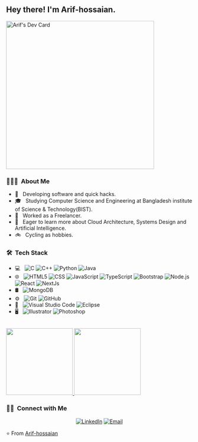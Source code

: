 
<h2> Hey there! I'm Arif-hossaian.</h2>

<a href="https://app.daily.dev/arif42136"><img src="https://api.daily.dev/devcards/ee8418e594004e03ab5715b199efdba6.png?r=l5u" width="400" alt="Arif's Dev Card"/></a>

<h3> 👨🏻‍💻 &nbsp;About Me </h3>

- 🤔 &nbsp; Developing software and quick hacks.
- 🎓 &nbsp; Studying Computer Science and Engineering at Bangladesh institute of Science & Technology(BIST).
- 💼 &nbsp; Worked as a Freelancer.
- 🌱 &nbsp; Eager to learn more about Cloud Architecture, Systems Design and Artificial Intelligence.
- 🚲 &nbsp; Cycling as hobbies.

<h3> 🛠 &nbsp;Tech Stack</h3>

- 💻 &nbsp;
  ![C](https://img.shields.io/badge/-C-333333?style=flat&logo=C%2B%2B&logoColor=00599C)
  ![C++](https://img.shields.io/badge/-C++-333333?style=flat&logo=C%2B%2B&logoColor=00599C)
  ![Python](https://img.shields.io/badge/-Python-333333?style=flat&logo=python)
  ![Java](https://img.shields.io/badge/-Java-333333?style=flat&logo=Java&logoColor=007396)
- 🌐 &nbsp;
  ![HTML5](https://img.shields.io/badge/-HTML5-333333?style=flat&logo=HTML5)
  ![CSS](https://img.shields.io/badge/-CSS-333333?style=flat&logo=CSS3&logoColor=1572B6)
  ![JavaScript](https://img.shields.io/badge/-JavaScript-333333?style=flat&logo=javascript)
  ![TypeScript](https://img.shields.io/badge/-TypeScript-333333?style=flat&logo=typescript)
  ![Bootstrap](https://img.shields.io/badge/-Bootstrap-333333?style=flat&logo=bootstrap&logoColor=563D7C)
  ![Node.js](https://img.shields.io/badge/-Node.js-333333?style=flat&logo=node.js)
  ![React](https://img.shields.io/badge/-React-333333?style=flat&logo=react)
  ![NextJs](https://img.shields.io/badge/-Nextjs-333333?style=flat&logo=nextjs)
- 🛢 &nbsp;
  ![MongoDB](https://img.shields.io/badge/-MongoDB-333333?style=flat&logo=mongodb)
- ⚙️ &nbsp;
  ![Git](https://img.shields.io/badge/-Git-333333?style=flat&logo=git)
  ![GitHub](https://img.shields.io/badge/-GitHub-333333?style=flat&logo=github)
- 🔧 &nbsp;
  ![Visual Studio Code](https://img.shields.io/badge/-Visual%20Studio%20Code-333333?style=flat&logo=visual-studio-code&logoColor=007ACC)
  ![Eclipse](https://img.shields.io/badge/-Eclipse-333333?style=flat&logo=eclipse-ide&logoColor=2C2255)
- 🖥 &nbsp;
  ![Illustrator](https://img.shields.io/badge/-Illustrator-333333?style=flat&logo=adobe-illustrator)
  ![Photoshop](https://img.shields.io/badge/-Photoshop-333333?style=flat&logo=adobe-photoshop)

<br/>

<a href="https://github.com/Arif-hossaian">
  <img height="180em" src="https://github-readme-stats.vercel.app/api?username=Arif-hossaian&theme=buefy&show_icons=true" />
  <img height="180em" src="https://github-readme-stats.vercel.app/api/top-langs/?username=Arif-hossaian&theme=buefy&layout=compact" />
</a>

<br/>

<h3> 🤝🏻 &nbsp;Connect with Me </h3>

<p align="center">
<a href="https://www.linkedin.com/in/arif-hossain-bb0a88179"><img alt="LinkedIn" src="https://img.shields.io/badge/LinkedIn-Arif%20Hossain-blue?style=flat-square&logo=linkedin"></a>
<a href="mailto:arifhossain42136@gmail.com"><img alt="Email" src="https://img.shields.io/badge/Email-arifhossain42136@gmail.com-blue?style=flat-square&logo=gmail"></a>
</p>

⭐️ From [Arif-hossaian](https://github.com/Arif-hossaian)
